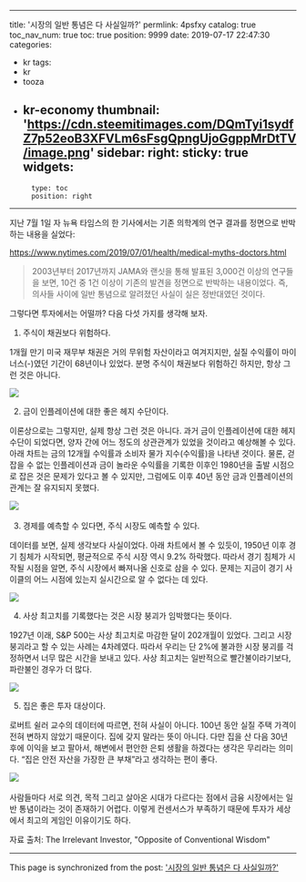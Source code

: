 
---
title: '시장의 일반 통념은 다 사실일까?'
permlink: 4psfxy
catalog: true
toc_nav_num: true
toc: true
position: 9999
date: 2019-07-17 22:47:30
categories:
- kr
tags:
- kr
- tooza
- kr-economy
thumbnail: 'https://cdn.steemitimages.com/DQmTyi1sydfZ7p52eoB3XFVLm6sFsgQpngUjoGgppMrDtTV/image.png'
sidebar:
    right:
        sticky: true
widgets:
    -
        type: toc
        position: right
---


지난 7월 1일 자 뉴욕 타임스의 한 기사에서는 기존 의학계의 연구 결과를 정면으로 반박하는 내용을 실었다:

https://www.nytimes.com/2019/07/01/health/medical-myths-doctors.html

>2003년부터 2017년까지 JAMA와 랜싯을 통해 발표된 3,000건 이상의 연구들을 보면, 10건 중 1건 이상이 기존의 발견을 정면으로 반박하는 내용이었다. 즉, 의사들 사이에 일반 통념으로 알려졌던 사실이 실은 정반대였던 것이다. 

그렇다면 투자에서는 어떨까? 다음 다섯 가지를 생각해 보자.​

1. 주식이 채권보다 위험하다.​

1개월 만기 미국 재무부 채권은 거의 무위험 자산이라고 여겨지지만, 실질 수익률이 마이너스(-)였던 기간이 68년이나 있었다. 분명 주식이 채권보다 위험하긴 하지만, 항상 그런 것은 아니다.​

![](https://cdn.steemitimages.com/DQmTyi1sydfZ7p52eoB3XFVLm6sFsgQpngUjoGgppMrDtTV/image.png)

2. 금이 인플레이션에 대한 좋은 헤지 수단이다.​

이론상으로는 그렇지만, 실제 항상 그런 것은 아니다. 과거 금이 인플레이션에 대한 헤지 수단이 되었다면, 양자 간에 어느 정도의 상관관계가 있었을 것이라고 예상해볼 수 있다. 아래 차트는 금의 12개월 수익률과 소비자 물가 지수(수익률)을 나타낸 것이다. 물론, 걷잡을 수 없는 인플레이션과 금이 놀라운 수익률을 기록한 이후인 1980년을 출발 시점으로 잡은 것은 문제가 있다고 볼 수 있지만, 그럼에도 이후 40년 동안 금과 인플레이션의 관계는 잘 유지되지 못했다.

​![](https://cdn.steemitimages.com/DQmR3bhAuEQECDyoQxZDVomiW5tvquzW3XE5kPpvScVdjtD/image.png)

3. 경제를 예측할 수 있다면, 주식 시장도 예측할 수 있다.​

데이터를 보면, 실제 생각보다 사실이었다. 아래 차트에서 볼 수 있듯이, 1950년 이후 경기 침체가 시작되면, 평균적으로 주식 시장 역시 9.2% 하락했다. 따라서 경기 침체가 시작될 시점을 알면, 주식 시장에서 빠져나올 신호로 삼을 수 있다. 문제는 지금이 경기 사이클의 어느 시점에 있는지 실시간으로 알 수 없다는 데 있다.

![](https://cdn.steemitimages.com/DQmbvnxXo8qYpE2U4DwdavHDaB4i5m75eYwaDzCL27qYenj/image.png)

4. 사상 최고치를 기록했다는 것은 시장 붕괴가 임박했다는 뜻이다.​

1927년 이래, S&P 500는 사상 최고치로 마감한 달이 202개월이 있었다. 그리고 시장 붕괴라고 할 수 있는 사례는 4차례였다. 따라서 우리는 단 2%에 불과한 시장 붕괴를 걱정하면서 너무 많은 시간을 보내고 있다. 사상 최고치는 일반적으로 빨간불이라기보다, 파란불인 경우가 더 많다.​

![](https://cdn.steemitimages.com/DQmfUHLkMJePQRHKSo8fTq3XME62TtGTXxyg85wAh4mYYXE/image.png)

5. 집은 좋은 투자 대상이다.​

로버트 쉴러 교수의 데이터에 따르면, 전혀 사실이 아니다. 100년 동안 실질 주택 가격이 전혀 변하지 않았기 때문이다. 집에 갖지 말라는 뜻이 아니다. 다만 집을 산 다음 30년 후에 이익을 보고 팔아서, 해변에서 편안한 은퇴 생활을 하겠다는 생각은 무리라는 의미다. “집은 안전 자산을 가장한 큰 부채”라고 생각하는 편이 좋다.

​![](https://cdn.steemitimages.com/DQmQuHGFQ9Cr9Fd45D7uh1Lc5hZeHeQYoXPpg4x87ceCbu3/image.png)

사람들마다 서로 의견, 목적 그리고 살아온 시대가 다르다는 점에서 금융 시장에서는 일반 통념이라는 것이 존재하기 어렵다. 이렇게 컨센서스가 부족하기 때문에 투자가 세상에서 최고의 게임인 이유이기도 하다.​

자료 출처: The Irrelevant Investor, "Opposite of Conventional Wisdom"

- - -

This page is synchronized from the post: ['시장의 일반 통념은 다 사실일까?'](https://steemit.com/@pius.pius/4psfxy)
